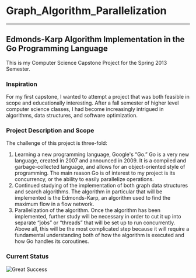 Graph_Algorithm_Parallelization
===============================
-------------------------------
## Edmonds-Karp Algorithm Implementation in the Go Programming Language
This is my Computer Science Capstone Project for the Spring 2013 Semester.

### Inspiration
For my first capstone, I wanted to attempt a project that was both feasible in scope and educationally interesting.  After a fall semester of higher level computer science classes, I had become increasingly intrigued in algorithms, data structures, and software optimization.

### Project Description and Scope
The challenge of this project is three-fold:
1. Learning a new programming language, Google's “Go.” Go is a very new language, created in 2007 and announced in 2009.  It is a compiled and garbage-collected language, and allows for an object-oriented style of programming.  The main reason Go is of interest to my project is its concurrency, or the ability to easily parallelize operations.
2. Continued studying of the implementation of both graph data structures and search algorithms.  The algorithm in particular that will be implemented is the Edmonds-Karp, an algorithm used to find the maximum flow in a flow network.
3. Parallelization of the algorithm.  Once the algorithm has been implemented, further study will be necessary in order to cut it up into separate “jobs” or “threads” that will be set up to run concurrently.  Above all, this will be the most complicated step because it will require a fundamental understanding both of how the algorithm is executed and how Go handles its coroutines.

### Current Status
![Great Success](http://i.imgur.com/3yhwL.jpg)
